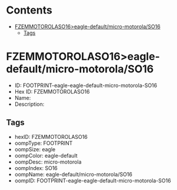 



Contents
========

* [FZEMMOTOROLASO16>eagle-default/micro-motorola/SO16](#fzemmotorolaso16eagle-defaultmicro-motorolaso16)
	* [Tags](#tags)

# FZEMMOTOROLASO16>eagle-default/micro-motorola/SO16

- ID: FOOTPRINT-eagle-eagle-default-micro-motorola-SO16
- Hex ID: FZEMMOTOROLASO16
- Name: 
- Description: 

## Tags

- hexID: FZEMMOTOROLASO16
- oompType: FOOTPRINT
- oompSize: eagle
- oompColor: eagle-default
- oompDesc: micro-motorola
- oompIndex: SO16
- oompName: eagle-default/micro-motorola/SO16
- oompID: FOOTPRINT-eagle-eagle-default-micro-motorola-SO16
